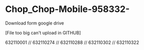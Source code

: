# Chop_Chop-Mobile-958332-

Download form google drive

[File too big can't upload in GITHUB]

632110001 //
 632110274 //
 632110288 //
 632110302 //
 632110322
 
